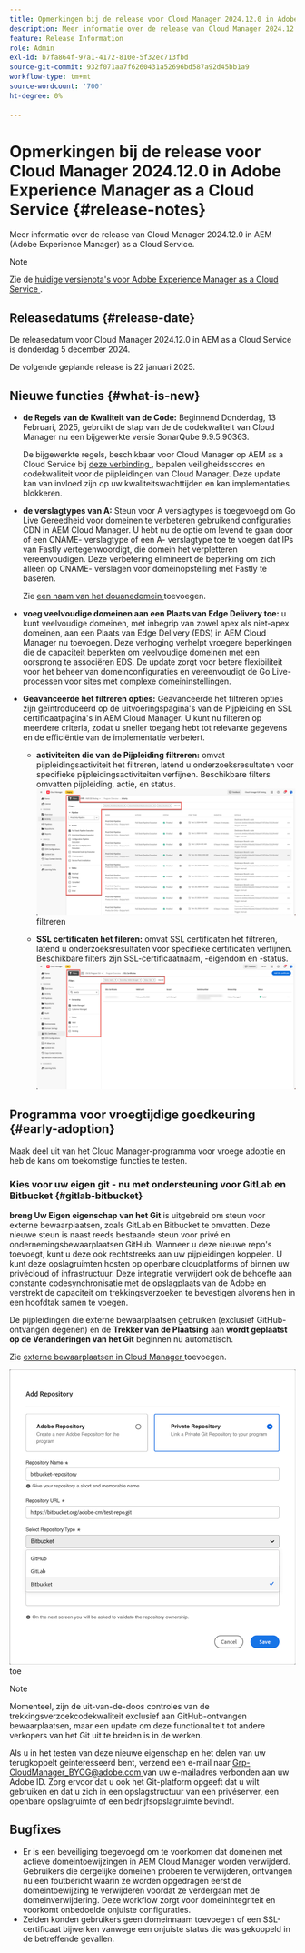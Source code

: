 ```yaml
---
title: Opmerkingen bij de release voor Cloud Manager 2024.12.0 in Adobe Experience Manager as a Cloud Service
description: Meer informatie over de release van Cloud Manager 2024.12.0 in AEM as a Cloud Service.
feature: Release Information
role: Admin
exl-id: b7fa864f-97a1-4172-810e-5f32ec713fbd
source-git-commit: 932f071aa7f6260431a52696bd587a92d45bb1a9
workflow-type: tm+mt
source-wordcount: '700'
ht-degree: 0%

---
```



# Opmerkingen bij de release voor Cloud Manager 2024.12.0 in Adobe Experience Manager as a Cloud Service {#release-notes}

Meer informatie over de release van Cloud Manager 2024.12.0 in AEM (Adobe Experience Manager) as a Cloud Service.

>[!NOTE]
>
>Zie de [ huidige versienota&#39;s voor Adobe Experience Manager as a Cloud Service ](/help/release-notes/release-notes-cloud/release-notes-current.md).

## Releasedatums {#release-date}

De releasedatum voor Cloud Manager 2024.12.0 in AEM as a Cloud Service is donderdag 5 december 2024.

De volgende geplande release is 22 januari 2025.


## Nieuwe functies {#what-is-new}

* **de Regels van de Kwaliteit van de Code:** Beginnend Donderdag, 13 Februari, 2025, gebruikt de stap van de de codekwaliteit van Cloud Manager nu een bijgewerkte versie SonarQube 9.9.5.90363.

  De bijgewerkte regels, beschikbaar voor Cloud Manager op AEM as a Cloud Service bij [ deze verbinding ](/help/implementing/cloud-manager/code-quality-testing.md#understanding-code-quality-rules), bepalen veiligheidsscores en codekwaliteit voor de pijpleidingen van Cloud Manager. Deze update kan van invloed zijn op uw kwaliteitswachttijden en kan implementaties blokkeren.

<!-- * **Java 21 support:** Customers can now optionally build with Java 17 or Java 21, benefiting from performance improvements and new language features. See [Build environment](/help/implementing/cloud-manager/getting-access-to-aem-in-cloud/build-environment-details.md) for configuration steps, including updating your Maven project description, and certain library versions. When the build version is set to Java 17 or Java 21, the runtime defaults to Java 21.

    Starting February 2025, sandboxes and dev environments upgrade to the Java 21 runtime, regardless of the build version (Java 8, 11, 17, or 21). Production environments follow with an upgrade in April 2025. -->

* **de verslagtypes van A:** Steun voor A verslagtypes is toegevoegd om Go Live Gereedheid voor domeinen te verbeteren gebruikend configuraties CDN in AEM Cloud Manager. U hebt nu de optie om levend te gaan door of een CNAME- verslagtype of een A- verslagtype toe te voegen dat IPs van Fastly vertegenwoordigt, die domein het verpletteren vereenvoudigen. Deze verbetering elimineert de beperking om zich alleen op CNAME- verslagen voor domeinopstelling met Fastly te baseren.

  Zie [ een naam van het douanedomein ](/help/implementing/cloud-manager/custom-domain-names/add-custom-domain-name.md) toevoegen. <!-- CMGR-63076 -->

<!-- * The AEM Code Quality step now uses SonarQube 9.9 Server, replacing the older 7.4 version. This upgrade brings additional security, performance, and code quality checks, offering more comprehensive analysis and coverage for your projects. -->

* **voeg veelvoudige domeinen aan een Plaats van Edge Delivery toe:** u kunt veelvoudige domeinen, met inbegrip van zowel apex als niet-apex domeinen, aan een Plaats van Edge Delivery (EDS) in AEM Cloud Manager nu toevoegen. Deze verhoging verhelpt vroegere beperkingen die de capaciteit beperkten om veelvoudige domeinen met een oorsprong te associëren EDS. De update zorgt voor betere flexibiliteit voor het beheer van domeinconfiguraties en vereenvoudigt de Go Live-processen voor sites met complexe domeininstellingen. <!-- CMGR-63007 -->

* **Geavanceerde het filtreren opties:** Geavanceerde het filtreren opties zijn geïntroduceerd op de uitvoeringspagina&#39;s van de Pijpleiding en SSL certificaatpagina&#39;s in AEM Cloud Manager. U kunt nu filteren op meerdere criteria, zodat u sneller toegang hebt tot relevante gegevens en de efficiëntie van de implementatie verbetert. <!-- CMGR-26263 -->

   * **activiteiten die van de Pijpleiding filtreren:** omvat pijpleidingsactiviteit het filtreren, latend u onderzoeksresultaten voor specifieke pijpleidingsactiviteiten verfijnen. Beschikbare filters omvatten pijpleiding, actie, en status.
     ![ Activiteiten die van de Pijpleiding ](/help/implementing/cloud-manager/assets/filters-pipeline.png) filtreren


   * **SSL certificaten het fileren:** omvat SSL certificaten het filtreren, latend u onderzoeksresultaten voor specifieke certificaten verfijnen. Beschikbare filters zijn SSL-certificaatnaam, -eigendom en -status.
     ![ SSL certificaat het filtreren ](/help/implementing/cloud-manager/assets/filters-ssl-certificates.png)

## Programma voor vroegtijdige goedkeuring {#early-adoption}

Maak deel uit van het Cloud Manager-programma voor vroege adoptie en heb de kans om toekomstige functies te testen.

### Kies voor uw eigen git - nu met ondersteuning voor GitLab en Bitbucket {#gitlab-bitbucket}

<!-- BOTH CS & AMS -->

**breng Uw Eigen eigenschap van het Git** is uitgebreid om steun voor externe bewaarplaatsen, zoals GitLab en Bitbucket te omvatten. Deze nieuwe steun is naast reeds bestaande steun voor privé en ondernemingsbewaarplaatsen GitHub. Wanneer u deze nieuwe repo&#39;s toevoegt, kunt u deze ook rechtstreeks aan uw pijpleidingen koppelen. U kunt deze opslagruimten hosten op openbare cloudplatforms of binnen uw privécloud of infrastructuur. Deze integratie verwijdert ook de behoefte aan constante codesynchronisatie met de opslagplaats van de Adobe en verstrekt de capaciteit om trekkingsverzoeken te bevestigen alvorens hen in een hoofdtak samen te voegen.

De pijpleidingen die externe bewaarplaatsen gebruiken (exclusief GitHub-ontvangen degenen) en de **Trekker van de Plaatsing** aan **wordt geplaatst op de Veranderingen van het Git** beginnen nu automatisch.

Zie [ externe bewaarplaatsen in Cloud Manager ](/help/implementing/cloud-manager/managing-code/external-repositories.md) toevoegen.

![ voeg de dialoogdoos van de Bewaarplaats ](/help/implementing/cloud-manager/release-notes/assets/repositories-add-release-notes.png) toe

>[!NOTE]
>
>Momenteel, zijn de uit-van-de-doos controles van de trekkingsverzoekcodekwaliteit exclusief aan GitHub-ontvangen bewaarplaatsen, maar een update om deze functionaliteit tot andere verkopers van het Git uit te breiden is in de werken.

Als u in het testen van deze nieuwe eigenschap en het delen van uw terugkoppelt geinteresseerd bent, verzend een e-mail naar [ Grp-CloudManager_BYOG@adobe.com ](mailto:Grp-CloudManager_BYOG@adobe.com) van uw e-mailadres verbonden aan uw Adobe ID. Zorg ervoor dat u ook het Git-platform opgeeft dat u wilt gebruiken en dat u zich in een opslagstructuur van een privéserver, een openbare opslagruimte of een bedrijfsopslagruimte bevindt.

## Bugfixes

* Er is een beveiliging toegevoegd om te voorkomen dat domeinen met actieve domeintoewijzingen in AEM Cloud Manager worden verwijderd. Gebruikers die dergelijke domeinen proberen te verwijderen, ontvangen nu een foutbericht waarin ze worden opgedragen eerst de domeintoewijzing te verwijderen voordat ze verdergaan met de domeinverwijdering. Deze workflow zorgt voor domeinintegriteit en voorkomt onbedoelde onjuiste configuraties. <!-- CMGR-63033 -->
* Zelden konden gebruikers geen domeinnaam toevoegen of een SSL-certificaat bijwerken vanwege een onjuiste status die was gekoppeld in de betreffende gevallen. <!-- CMGR-62816 -->


<!-- ## Known issues {#known-issues} -->
